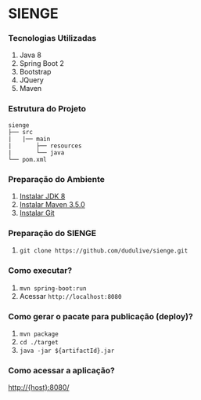 # SIENGE

### Tecnologias Utilizadas

1. Java 8
2. Spring Boot 2
3. Bootstrap
4. JQuery
5. Maven

### Estrutura do Projeto

```
sienge
├── src
|   |── main
|       ├── resources
|       └── java
└── pom.xml
```

### Preparação do Ambiente

1. [Instalar JDK 8](http://www.oracle.com/technetwork/pt/java/javase/downloads/jdk8-downloads-2133151.html)
2. [Instalar Maven 3.5.0](http://maven.apache.org/docs/3.5.0/release-notes.html)
5. [Instalar Git](https://git-scm.com/downloads)

### Preparação do SIENGE

1. `git clone https://github.com/dudulive/sienge.git`

### Como executar?

1. `mvn spring-boot:run`
3. Acessar `http://localhost:8080`

### Como gerar o pacate para publicação (deploy)?

1. `mvn package`
3. `cd ./target`
4. `java -jar ${artifactId}.jar`

### Como acessar a aplicação?

[http://{host}:8080/](http://localhost:8080/)
